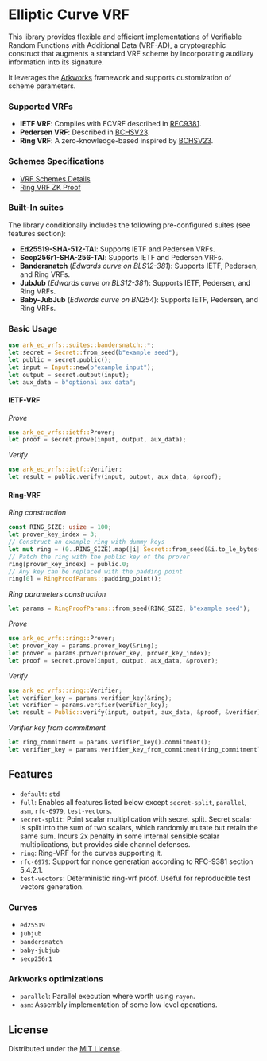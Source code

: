 # Elliptic Curve VRF

This library provides flexible and efficient implementations of Verifiable
Random Functions with Additional Data (VRF-AD), a cryptographic construct
that augments a standard VRF scheme by incorporating auxiliary information
into its signature.

It leverages the [Arkworks](https://github.com/arkworks-rs) framework and
supports customization of scheme parameters.

### Supported VRFs

- **IETF VRF**: Complies with ECVRF described in [RFC9381](https://datatracker.ietf.org/doc/rfc9381).
- **Pedersen VRF**: Described in [BCHSV23](https://eprint.iacr.org/2023/002).
- **Ring VRF**: A zero-knowledge-based inspired by [BCHSV23](https://eprint.iacr.org/2023/002).

### Schemes Specifications

- [VRF Schemes Details](https://github.com/davxy/bandersnatch-vrfs-spec)
- [Ring VRF ZK Proof](https://github.com/davxy/ring-proof-spec)

### Built-In suites

The library conditionally includes the following pre-configured suites (see features section):

- **Ed25519-SHA-512-TAI**: Supports IETF and Pedersen VRFs.
- **Secp256r1-SHA-256-TAI**: Supports IETF and Pedersen VRFs.
- **Bandersnatch** (_Edwards curve on BLS12-381_): Supports IETF, Pedersen, and Ring VRFs.
- **JubJub** (_Edwards curve on BLS12-381_): Supports IETF, Pedersen, and Ring VRFs.
- **Baby-JubJub** (_Edwards curve on BN254_): Supports IETF, Pedersen, and Ring VRFs.

### Basic Usage

```rust
use ark_ec_vrfs::suites::bandersnatch::*;
let secret = Secret::from_seed(b"example seed");
let public = secret.public();
let input = Input::new(b"example input");
let output = secret.output(input);
let aux_data = b"optional aux data";
```
#### IETF-VRF

_Prove_
```rust
use ark_ec_vrfs::ietf::Prover;
let proof = secret.prove(input, output, aux_data);
```

_Verify_
```rust
use ark_ec_vrfs::ietf::Verifier;
let result = public.verify(input, output, aux_data, &proof);
```

#### Ring-VRF

_Ring construction_
```rust
const RING_SIZE: usize = 100;
let prover_key_index = 3;
// Construct an example ring with dummy keys
let mut ring = (0..RING_SIZE).map(|i| Secret::from_seed(&i.to_le_bytes()).public().0).collect();
// Patch the ring with the public key of the prover
ring[prover_key_index] = public.0;
// Any key can be replaced with the padding point
ring[0] = RingProofParams::padding_point();
```

_Ring parameters construction_
```rust
let params = RingProofParams::from_seed(RING_SIZE, b"example seed");
```

_Prove_
```rust
use ark_ec_vrfs::ring::Prover;
let prover_key = params.prover_key(&ring);
let prover = params.prover(prover_key, prover_key_index);
let proof = secret.prove(input, output, aux_data, &prover);
```

_Verify_
```rust
use ark_ec_vrfs::ring::Verifier;
let verifier_key = params.verifier_key(&ring);
let verifier = params.verifier(verifier_key);
let result = Public::verify(input, output, aux_data, &proof, &verifier);
```

_Verifier key from commitment_
```rust
let ring_commitment = params.verifier_key().commitment();
let verifier_key = params.verifier_key_from_commitment(ring_commitment);
```

## Features

- `default`: `std`
- `full`: Enables all features listed below except `secret-split`, `parallel`, `asm`, `rfc-6979`, `test-vectors`.
- `secret-split`: Point scalar multiplication with secret split. Secret scalar is split into the sum
   of two scalars, which randomly mutate but retain the same sum. Incurs 2x penalty in some internal
   sensible scalar multiplications, but provides side channel defenses.
- `ring`: Ring-VRF for the curves supporting it.
- `rfc-6979`: Support for nonce generation according to RFC-9381 section 5.4.2.1.
- `test-vectors`: Deterministic ring-vrf proof. Useful for reproducible test vectors generation.

### Curves

- `ed25519`
- `jubjub`
- `bandersnatch`
- `baby-jubjub`
- `secp256r1`

### Arkworks optimizations

- `parallel`: Parallel execution where worth using `rayon`.
- `asm`: Assembly implementation of some low level operations.

## License

Distributed under the [MIT License](./LICENSE).
